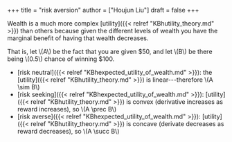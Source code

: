 +++
title = "risk aversion"
author = ["Houjun Liu"]
draft = false
+++

Wealth is a much more complex [utility]({{< relref "KBhutility_theory.md" >}}) than others because given the different levels of wealth you have the marginal benefit of having that wealth decreases.

That is, let \\(A\\) be the fact that you are given $50, and let \\(B\\) be there being \\(0.5\\) chance of winning $100.

-   [risk neutral]({{< relref "KBhexpected_utility_of_wealth.md" >}}): the [utility]({{< relref "KBhutility_theory.md" >}}) is linear---therefore \\(A \sim B\\)
-   [risk seeking]({{< relref "KBhexpected_utility_of_wealth.md" >}}): [utility]({{< relref "KBhutility_theory.md" >}}) is convex (derivative increases as reward increases), so \\(A \prec B\\)
-   [risk averse]({{< relref "KBhexpected_utility_of_wealth.md" >}}): [utility]({{< relref "KBhutility_theory.md" >}}) is concave (derivate decreases as reward decreases), so \\(A \succ B\\)
